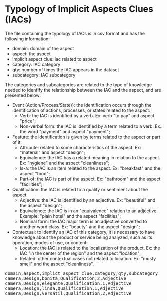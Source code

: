 # Typology of Implicit Aspects Clues (IACs)

The file containing the typology of IACs is in csv format and has the following information:

- domain: domain of the aspect
- aspect: the aspect
- implicit aspect clue: iac related to aspect
- category: IAC category
- qty: number of times the IAC appears in the dataset
- subcategory: IAC subcategory

The categories and subcategories are related to the type of knowledge needed to idenfify the relationship between the IAC and the aspect, and are presented below:

- Event (Action/Process/State)}: the identification occurs through the identification of actions, processes, or states related to the aspect:
    - Verb: the IAC is identified by a verb. Ex: verb "to pay" and aspect "price";
    - Non-verbal form: the IAC is identified by a term related to a verb. Ex.: the word "payment" and aspect "payment";
- Feature: the identification is given by terms related to the aspect or part of it:
    - Attribute: related to some characteristics of the aspect. Ex: "material" and aspect "design";
    - Equivalence: the IAC has a related meaning in relation to the aspect. Ex:  "hygiene" and the aspect "cleanliness";
    - Is-a: the IAC is an item related to the aspect. Ex: "breakfast" and the aspect "food";
    - Part-of: the IAC is part of the aspect. Ex: "bathroom" and the aspect "facilities";
- Qualification: the IAC is related to a quality or sentiment about the aspect:
    - Adjective: the IAC is identified by an adjective. Ex: "beautiful" and the aspect "design";
    - Equivalence: the IAC is in an "equivalence" relation to an adjective. Example: "plain hotel" and the aspect "facilities";
    - Nominal form: the IAC major term is an adjective converted to another word class. Ex: "beauty" and the aspect "design";
- Contextual: to identify an IAC of this category, it is necessary to have knowledge about the product or service being analyzed, such as its operation, modes of use, or content:
    - Location: the IAC is related to the localization of the product. Ex: the IAC "in the center of the region" and the aspect "location";
    - Related: other contextual cases not related to location. Ex: "musty smell" and the aspect "cleanliness".


<pre>
domain,aspect,implict aspect clue,category,qty,subcategory
camera,Design,bonita,Qualification,2,Adjective
camera,Design,elegante,Qualification,1,Adjective
camera,Design,linda,Qualification,1,Adjective
camera,Design,versátil,Qualification,2,Adjective
</pre>